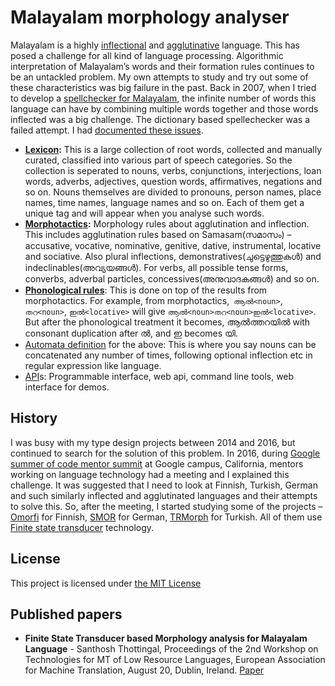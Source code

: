 
# Malayalam morphology analyser

Malayalam is a highly [inflectional][1] and [agglutinative][2] language. This has posed a challenge for all kind of language processing. Algorithmic interpretation of Malayalam&#8217;s words and their formation rules continues to be an untackled problem.  My own attempts to study and try out some of these characteristics was big failure in the past. Back in 2007, when I tried to develop a [spellchecker for Malayalam][3], the infinite number of words this language can have by combining multiple words together and those words inflected was a big challenge. The dictionary based spellechecker was a failed attempt. I had [documented these issues][4].

* **[Lexicon](lexicon/):** This is a large collection of root words, collected and manually curated, classified into various part of speech categories. So the collection is seperated to nouns, verbs, conjunctions, interjections, loan words, adverbs, adjectives, question words, affirmatives, negations and so on. Nouns themselves are divided to pronouns, person names, place names, time names, language names and so on. Each of them get a unique tag and will appear when you analyse such words.
* **[Morphotactics](morph/):** Morphology rules about agglutination and inflection. This includes agglutination rules based on Samasam(സമാസം) &#8211; accusative, vocative, nominative, genitive, dative, instrumental, locative and sociative. Also plural inflections, demonstratives(ചുട്ടെഴുത്തുകൾ) and indeclinables(അവ്യയങ്ങൾ). For verbs, all possible tense forms, converbs, adverbal particles, concessives(അനുവാദകങ്ങൾ) and so on.
* **[Phonological rules](phon/)**: This is done on top of the results from morphotactics. For example, from morphotactics,` ആൽ<noun>`, `തറ<noun>`, `ഇൽ<locative>` will give `ആൽ<noun>തറ<noun>ഇൽ<locative>`. But after the phonological treatment it becomes, ആൽത്തറയിൽ with consonant duplication after ൽ, and ഇ becomes യി.
* [Automata definition](fst) for the above: This is where you say nouns can be concatenated any number of times, following optional inflection etc in regular expression like language.
* [API](api)s: Programmable interface, web api, command line tools, web interface for demos.

## History

I was busy with my type design projects between 2014 and 2016, but continued to search for the solution of this problem. In 2016, during [Google summer of code mentor summit][5] at Google campus, California, mentors working on language technology had a meeting and I explained this challenge. It was suggested that I need to look at Finnish, Turkish, German and such similarly inflected and agglutinated languages and their attempts to solve this. So, after the meeting, I started studying some of the projects &#8211; [Omorfi][6] for Finnish, [SMOR][7] for German, [TRMorph][8] for Turkish. All of them use [Finite state transducer][9] technology.

## License

This project is licensed under [the MIT License](http://choosealicense.com/licenses/mit/)

## Published papers

* **Finite State Transducer based Morphology analysis for Malayalam Language** - Santhosh Thottingal, Proceedings of the 2nd Workshop on Technologies for MT of Low Resource Languages, European Association for Machine Translation, August 20, Dublin, Ireland. [Paper](https://www.aclweb.org/anthology/W19-6801/)


 [1]: https://en.wikipedia.org/wiki/Inflectional_language
 [2]: https://en.wikipedia.org/wiki/Agglutinative_language
 [3]: http://thottingal.in/blog/2007/05/28/malayalam-spellchecker/
 [4]: http://thottingal.in/documents/MalayalamComputingChallenges.pdf
 [5]: https://sites.google.com/site/2016gsocmentorsummit/home
 [6]: https://github.com/flammie/omorfi
 [7]: http://www.cis.uni-muenchen.de/~schmid/tools/SMOR/
 [8]: https://github.com/coltekin/TRmorph
 [9]: https://en.wikipedia.org/wiki/Finite_state_transducer
 [10]: http://thottingal.in/blog/2014/05/17/navigator-languages-is-coming/
 [13]: https://en.wikipedia.org/wiki/HFST ""
 [14]: /wp-content/uploads/2017/11/Spectacle.jd3382.png